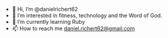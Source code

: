 - 👋 Hi, I’m @danielrichert62
- 👀 I’m interested in fitness, technology and the Word of God.
- 🌱 I’m currently learning Ruby
- 📫 How to reach me daniel.richert62@gmail.com

<!---
danielrichert62/danielrichert62 is a ✨ special ✨ repository because its `README.md` (this file) appears on your GitHub profile.
You can click the Preview link to take a look at your changes.
--->
